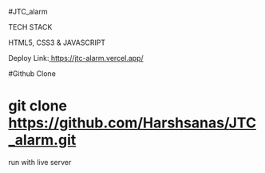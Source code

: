 #JTC_alarm

TECH STACK

HTML5, CSS3 & JAVASCRIPT

Deploy Link:<a href="https://jtc-alarm.vercel.app/"> https://jtc-alarm.vercel.app/</a>

#Github Clone

# git clone https://github.com/Harshsanas/JTC_alarm.git

run with live server

